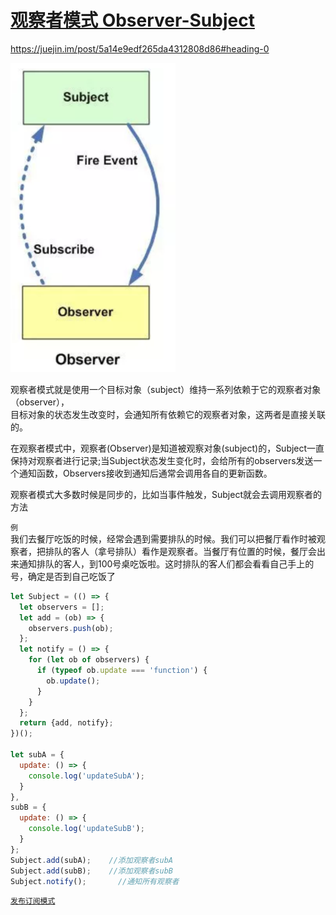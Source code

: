 #  [观察者模式 Observer-Subject](https://juejin.im/post/5cd81a20e51d453b4558d858#heading-0)

https://juejin.im/post/5a14e9edf265da4312808d86#heading-0

<!-- ![observer](/img/observer1.png) -->
![observer](/img/observer.png)

观察者模式就是使用一个目标对象（subject）维持一系列依赖于它的观察者对象（observer），    
目标对象的状态发生改变时，会通知所有依赖它的观察者对象，这两者是直接关联的。

在观察者模式中，观察者(Observer)是知道被观察对象(subject)的，Subject一直保持对观察者进行记录;当Subject状态发生变化时，会给所有的observers发送一个通知函数，Observers接收到通知后通常会调用各自的更新函数。

观察者模式大多数时候是同步的，比如当事件触发，Subject就会去调用观察者的方法


`例`  
我们去餐厅吃饭的时候，经常会遇到需要排队的时候。我们可以把餐厅看作时被观察者，把排队的客人（拿号排队）看作是观察者。当餐厅有位置的时候，餐厅会出来通知排队的客人，到100号桌吃饭啦。这时排队的客人们都会看看自己手上的号，确定是否到自己吃饭了

```js
let Subject = (() => {
  let observers = [];
  let add = (ob) => {
    observers.push(ob);
  };
  let notify = () => {
    for (let ob of observers) {
      if (typeof ob.update === 'function') {
        ob.update();
      }
    }
  };
  return {add, notify};
})();

let subA = {
  update: () => {
    console.log('updateSubA');
  }
},
subB = {
  update: () => {
    console.log('updateSubB');
  }
};
Subject.add(subA);    //添加观察者subA
Subject.add(subB);    //添加观察者subB
Subject.notify();       //通知所有观察者
```

[`发布订阅模式`](./发布订阅模式.md)